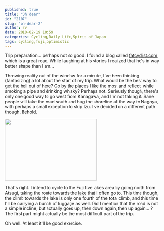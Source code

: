 ```yaml
---
published: true
title: "Oh dear"
id: "2107"
slug: "oh-dear-2"
author: rv
date: 2010-02-19 10:59
categories: Cycling,Daily Life,Spirit of Japan
tags: cycling,fuji,optimistic
---
```

Trip preparation... perhaps not so good. I found a blog called <a href="http://www.fatcyclist.com/" target="_blank">fatcyclist.com</a>, which is a great read. While laughing at his stories I realized that he's in way better shape than I am...

Throwing reality out of the window for a minute, I've been thinking (fantasizing) a lot about the start of my trip. What would be the best way to get the hell out of here? Go by the places I like the most and reflect, while smoking a pipe and drinking whisky? Perhaps not. Seriously though, there's only one good way to go west from Kanagawa, and I'm not taking it. Sane people will take the road south and hug the shoreline all the way to Nagoya, with perhaps a small exception to skip Izu. I've decided on a different path though. Behold.

<a href="https://s3.amazonaws.com/cfwblog/uploads/2010/02/tmp.jpg"><img class="aligncenter size-medium wp-image-2108" title="tmp" src="https://s3.amazonaws.com/cfwblog/uploads/2010/02/tmp.jpg?w=300" alt="" width="300" height="202" /></a>

That's right. I intend to cycle to the Fuji five lakes area by going north from Atsugi, taking the route towards the <a href="/blog/2009/10/04/the-downhill-thrill/" target="_blank">lake</a> that I often go to. This time though, the climb towards the lake is only one fourth of the total climb, and this time I'll be carrying a bunch of luggage as well. Did I mention that the road is not a simple incline, but actually goes up, then down again, then up again... ? The first part might actually be the most difficult part of the trip.

Oh well. At least it'll be good exercise.